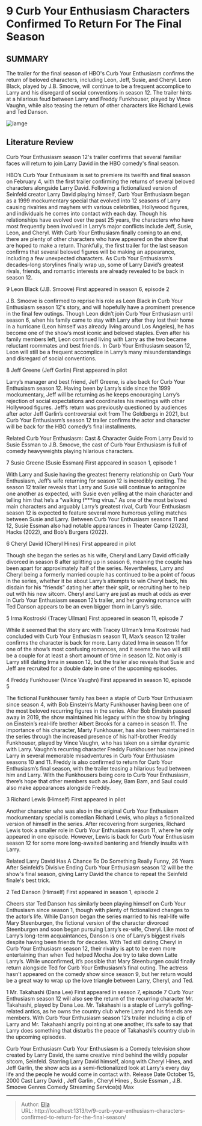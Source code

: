 # 9 Curb Your Enthusiasm Characters Confirmed To Return For The Final Season


## SUMMARY 


 The trailer for the final season of HBO&#39;s Curb Your Enthusiasm confirms the return of beloved characters, including Leon, Jeff, Susie, and Cheryl. 
 Leon Black, played by J.B. Smoove, will continue to be a frequent accomplice to Larry and his disregard of social conventions in season 12. 
 The trailer hints at a hilarious feud between Larry and Freddy Funkhouser, played by Vince Vaughn, while also teasing the return of other characters like Richard Lewis and Ted Danson. 

![iamge](https://static1.srcdn.com/wordpress/wp-content/uploads/2024/01/untitled-2-2.jpg)

## Literature Review
Curb Your Enthusiasm season 12&#39;s trailer confirms that several familiar faces will return to join Larry David in the HBO comedy&#39;s final season.




HBO’s Curb Your Enthusiasm is set to premiere its twelfth and final season on February 4, with the first trailer confirming the returns of several beloved characters alongside Larry David. Following a fictionalized version of Seinfeld creator Larry David playing himself, Curb Your Enthusiasm began as a 1999 mockumentary special that evolved into 12 seasons of Larry causing rivalries and mayhem with various celebrities, Hollywood figures, and individuals he comes into contact with each day. Though his relationships have evolved over the past 25 years, the characters who have most frequently been involved in Larry’s major conflicts include Jeff, Susie, Leon, and Cheryl.
With Curb Your Enthusiasm finally coming to an end, there are plenty of other characters who have appeared on the show that are hoped to make a return. Thankfully, the first trailer for the last season confirms that several beloved figures will be making an appearance, including a few unexpected characters. As Curb Your Enthusiasm’s decades-long storylines finally wrap up, some of Larry David’s greatest rivals, friends, and romantic interests are already revealed to be back in season 12.



 9  Leon Black (J.B. Smoove) 
First appeared in season 6, episode 2



J.B. Smoove is confirmed to reprise his role as Leon Black in Curb Your Enthusiasm season 12&#39;s story, and will hopefully have a prominent presence in the final few outings. Though Leon didn’t join Curb Your Enthusiasm until season 6, when his family came to stay with Larry after they lost their home in a hurricane (Leon himself was already living around Los Angeles), he has become one of the show’s most iconic and beloved staples. Even after his family members left, Leon continued living with Larry as the two became reluctant roommates and best friends. In Curb Your Enthusiasm season 12, Leon will still be a frequent accomplice in Larry’s many misunderstandings and disregard of social conventions.





 8  Jeff Greene (Jeff Garlin) 
First appeared in pilot
        

Larry’s manager and best friend, Jeff Greene, is also back for Curb Your Enthusiasm season 12. Having been by Larry’s side since the 1999 mockumentary, Jeff will be returning as he keeps encouraging Larry’s rejection of social expectations and coordinates his meetings with other Hollywood figures. Jeff’s return was previously questioned by audiences after actor Jeff Garlin’s controversial exit from The Goldbergs in 2021, but Curb Your Enthusiasm’s season 12 trailer confirms the actor and character will be back for the HBO comedy’s final installments.
            
Related
 Curb Your Enthusiasm: Cast &amp; Character Guide 
From Larry David to Susie Essman to J.B. Smoove, the cast of Curb Your Enthusiasm is full of comedy heavyweights playing hilarious characters.




 7  Susie Greene (Susie Essman) 
First appeared in season 1, episode 1




With Larry and Susie having the greatest frenemy relationship on Curb Your Enthusiasm, Jeff’s wife returning for season 12 is incredibly exciting. The season 12 trailer reveals that Larry and Susie will continue to antagonize one another as expected, with Susie even yelling at the main character and telling him that he’s a “walking f***ing virus.” As one of the most beloved main characters and arguably Larry’s greatest rival, Curb Your Enthusiasm season 12 is expected to feature several more humorous yelling matches between Susie and Larry. Between Curb Your Enthusiasm seasons 11 and 12, Susie Essman also had notable appearances in Theater Camp (2023), Hacks (2022), and Bob’s Burgers (2022).





 6  Cheryl David (Cheryl Hines) 
First appeared in pilot
        

Though she began the series as his wife, Cheryl and Larry David officially divorced in season 8 after splitting up in season 6, meaning the couple has been apart for approximately half of the series. Nevertheless, Larry and Cheryl being a formerly married couple has continued to be a point of focus in the series, whether it be about Larry’s attempts to win Cheryl back, his disdain for his “friends” dating her after their split, or recruiting her to help out with his new sitcom. Cheryl and Larry are just as much at odds as ever in Curb Your Enthusiasm season 12’s trailer, and her growing romance with Ted Danson appears to be an even bigger thorn in Larry’s side.





 5  Irma Kostroski (Tracey Ullman) 
First appeared in season 11, episode 7
        

While it seemed that the story arc with Tracey Ullman’s Irma Kostroski had concluded with Curb Your Enthusiasm season 11, Max’s season 12 trailer confirms the character is back for more. Larry dated Irma in season 11 for one of the show’s most confusing romances, and it seems the two will still be a couple for at least a short amount of time in season 12. Not only is Larry still dating Irma in season 12, but the trailer also reveals that Susie and Jeff are recruited for a double date in one of the upcoming episodes.





 4  Freddy Funkhouser (Vince Vaughn) 
First appeared in season 10, episode 5
        

The fictional Funkhouser family has been a staple of Curb Your Enthusiasm since season 4, with Bob Einstein’s Marty Funkhouser having been one of the most beloved recurring figures in the series. After Bob Einstein passed away in 2019, the show maintained his legacy within the show by bringing on Einstein’s real-life brother Albert Brooks for a cameo in season 11. The importance of his character, Marty Funkhouser, has also been maintained in the series through the increased presence of his half-brother Freddy Funkhouser, played by Vince Vaughn, who has taken on a similar dynamic with Larry.
Vaughn’s recurring character Freddy Funkhouser has now joined Larry in several memorable misadventures in Curb Your Enthusiasm seasons 10 and 11. Freddy is also confirmed to return for Curb Your Enthusiasm’s final season, with the trailer teasing a hilarious feud between him and Larry. With the Funkhousers being core to Curb Your Enthusiasm, there’s hope that other members such as Joey, Bam Bam, and Saul could also make appearances alongside Freddy.





 3  Richard Lewis (Himself) 
First appeared in pilot
        

Another character who was also in the original Curb Your Enthusiasm mockumentary special is comedian Richard Lewis, who plays a fictionalized version of himself in the series. After recovering from surgeries, Richard Lewis took a smaller role in Curb Your Enthusiasm season 11, where he only appeared in one episode. However, Lewis is back for Curb Your Enthusiasm season 12 for some more long-awaited bantering and friendly insults with Larry.
            
Related
 Larry David Has A Chance To Do Something Really Funny, 26 Years After Seinfeld’s Divisive Ending 
Curb Your Enthusiasm season 12 will be the show&#39;s final season, giving Larry David the chance to repeat the Seinfeld finale&#39;s best trick.





 2  Ted Danson (Himself) 
First appeared in season 1, episode 2



Cheers star Ted Danson has similarly been playing himself on Curb Your Enthusiasm since season 1, though with plenty of fictionalized changes to the actor’s life. While Danson began the series married to his real-life wife Mary Steenburgen, the fictional version of the character divorced Steenburgen and soon began pursuing Larry’s ex-wife, Cheryl. Like most of Larry’s long-term acquaintances, Danson is one of Larry’s biggest rivals despite having been friends for decades.
With Ted still dating Cheryl in Curb Your Enthusiasm season 12, their rivalry is apt to be even more entertaining than when Ted helped Mocha Joe try to take down Latte Larry’s. While unconfirmed, it’s possible that Mary Steenburgen could finally return alongside Ted for Curb Your Enthusiasm’s final outing. The actress hasn’t appeared on the comedy show since season 9, but her return would be a great way to wrap up the love triangle between Larry, Cheryl, and Ted.





 1  Mr. Takahashi (Dana Lee) 
First appeared in season 7, episode 7 Curb Your Enthusiasm season 12 will also see the return of the recurring character Mr. Takahashi, played by Dana Lee. Mr. Takahashi is a staple of Larry’s golfing-related antics, as he owns the country club where Larry and his friends are members. With Curb Your Enthusiasm season 12’s trailer including a clip of Larry and Mr. Takahashi angrily pointing at one another, it’s safe to say that Larry does something that disturbs the peace of Takahashi’s country club in the upcoming episodes.
        


 Curb Your Enthusiasm 
Curb Your Enthusiasm is a Comedy television show created by Larry David, the same creative mind behind the wildly popular sitcom, Seinfeld. Starring Larry David himself, along with Cheryl Hines, and Jeff Garlin, the show acts as a semi-fictionalized look at Larry&#39;s every day life and the people he would come in contact with.
 Release Date   October 15, 2000    Cast   Larry David , Jeff Garlin , Cheryl Hines , Susie Essman , J.B. Smoove    Genres   Comedy    Streaming Service(s)   Max    





---

> Author: [Ella](https://instagram.hk.cn/)  
> URL: http://localhost:1313/tv/9-curb-your-enthusiasm-characters-confirmed-to-return-for-the-final-season/  

